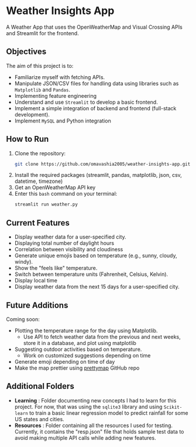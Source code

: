# Weather Insights App

A Weather App that uses the OpenWeatherMap and Visual Crossing APIs and Streamlit for the frontend.

## Objectives

The aim of this project is to:
* Familiarize myself with fetching APIs.
* Manipulate JSON/CSV files for handling data using libraries such as ``Matplotlib`` and ``Pandas``.
* Implementing feature engineering 
* Understand and use ``Streamlit`` to develop a basic frontend.
* Implement a simple integration of backend and frontend (full-stack development).
* Implement ``MySQL`` and Python integration

## How to Run

1. Clone the repository:
   ```bash
   git clone https://github.com/omavashia2005/weather-insights-app.git
2. Install the required packages (streamlit, pandas, matplotlib, json, csv, datetime, timezone)
3. Get an OpenWeatherMap API key
4. Enter this ``bash`` command on your terminal:
   ```bash
   streamlit run weather.py

## Current Features

* Display weather data for a user-specified city.
* Displaying total number of daylight hours
* Correlation between visibility and cloudiness
* Generate unique emojis based on temperature (e.g., sunny, cloudy, windy).
* Show the "feels like" temperature.
* Switch between temperature units (Fahrenheit, Celsius, Kelvin).
* Display local time
* Display weather data from the next 15 days for a user-specified city.

## Future Additions

Coming soon:
* Plotting the temperature range for the day using Matplotlib.
   * Use API to fetch weather data from the previous and next weeks, store it in a database, and plot using matplotlib 
* Suggesting outdoor activities based on temperature.
   * Work on customized suggestions depending on time
* Generate emoji depending on time of day
* Make the map prettier using [prettymap](https://prettymapp.streamlit.app) GitHub repo

## Additional Folders
   * **Learning** : Folder documenting new concepts I had to learn for this project. For now, that was using the ``sqlite3`` library and using ``Scikit-learn`` to train a basic linear regression model to predict rainfall for some US states and cities.
   * **Resources** : Folder containing all the resources I used for testing. Currently, it contains the "resp.json" file that holds sample test data to avoid making multiple API calls while adding new features. 
